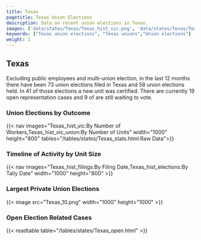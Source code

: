 ```yaml
---
title: Texas
pagetitle: Texas Union Elections
description: Data on recent union elections in Texas.
images: ['data/states/Texas/Texas_hist_vic.png', 'data/states/Texas/Texas_hist_size.png', 'data/states/Texas/Texas_10.png']
keywords: ["Texas union elections", "Texas unions","Union elections"]
weight: 1
---
```

##  Texas

Excluding public employees and multi-union election, in the last 12 months there have been 73 union elections filed in Texas and 58 union elections held. In 41 of those elections a new unit was certified. There are currently 19 open representation cases and 9 of are still waiting to vote.

### Union Elections by Outcome
{{< nav images="Texas_hist_vic:By Number of Workers,Texas_hist_vic_union:By Number of Units" width="1000" height="800" tables="/tables/states/Texas_stats.html:Raw Data">}}

### Timeline of Activity by Unit Size
{{< nav images="Texas_hist_filings:By Filing Date,Texas_hist_elections:By Tally Date" width="1000" height="800" >}}

### Largest Private Union Elections
{{< image src="Texas_10.png" width="1000" height="1000"  >}}

### Open Election Related Cases
{{< readtable table="/tables/states/Texas_open.html" >}}

